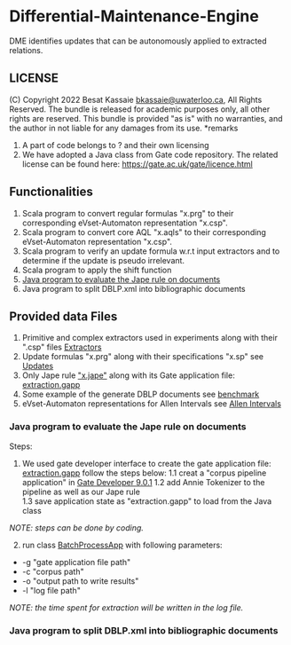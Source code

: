 # Differential-Maintenance-Engine
DME identifies updates that can be autonomously applied to extracted relations.  
## LICENSE
(C) Copyright 2022 Besat Kassaie <bkassaie@uwaterloo.ca>, All Rights Reserved.
The bundle is released for academic purposes only, all other rights are reserved.
This bundle is provided "as is" with no warranties, and the author in not liable for any damages from its use.
*remarks
1. A part of code belongs to ? and their own licensing
2. We have adopted a Java class from Gate code repository. The related license can be found here: https://gate.ac.uk/gate/licence.html

## Functionalities
1. Scala program to convert regular formulas "x.prg" to their corresponding  eVset-Automaton representation  "x.csp".
2. Scala program to convert core AQL "x.aqls" to their corresponding  eVset-Automaton representation  "x.csp".
3. Scala program to verify an update formula w.r.t input extractors and to determine if the update is pseudo irrelevant.
4. Scala program to apply the shift function
5. [Java program to evaluate the Jape rule on documents](https://github.com/Besatkassaie/Differential-Maintenance-Engine#java-program-to-evaluate-the-jape-rule-on-documents)
6. Java program to split DBLP.xml into bibliographic documents


## Provided data Files
1.  Primitive and complex extractors used in experiments along with their ".csp" files [Extractors](data/extractPrograms/finalExtractors)
2.  Update formulas "x.prg" along with their specifications "x.sp" see [Updates](data/extractPrograms/Updates)
3.  Only Jape rule ["x.jape"](gaterelated/Data/Grammar/Article.jape) along with its Gate application file: [extraction.gapp](gaterelated/extraction.gapp)
4.  Some example of the generate DBLP documents see [benchmark](data/DBLP/benchmark)
5.  eVset-Automaton representations for Allen Intervals see [Allen Intervals](data/Allen_Interval)


### Java program to evaluate the Jape rule on documents
Steps:
1. We used gate developer interface to create the gate application file: [extraction.gapp](gaterelated/extraction.gapp) follow the steps below:
  1.1 creat a "corpus pipeline application" in [Gate Developer 9.0.1](https://gate.ac.uk/download/)
  1.2 add Annie Tokenizer to the pipeline as well as our Jape rule  
  1.3 save application state as "extraction.gapp" to load from the Java class

  *NOTE: steps can be done by coding.*

2. run class  [BatchProcessApp](gaterelated/Code/src/cs/uwaterloo/BatchProcessApp.java) with following parameters:
  * -g "gate application file path"
  * -c "corpus path"
  * -o "output path to write results"
  * -l "log file path"

*NOTE: the time spent for extraction will be written in the log file.*

### Java program to split DBLP.xml into bibliographic documents
